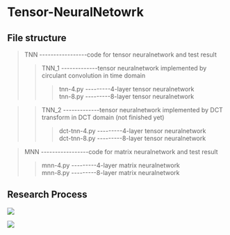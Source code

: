 # Tensor-NeuralNetowrk 

##  File structure
> TNN -----------------code for tensor neuralnetwork and test result
>>  TNN_1 -------------tensor neuralnetwork implemented by circulant convolution in time domain
>>> tnn-4.py  ---------4-layer tensor neuralnetwork <br>
>>> tnn-8.py  ---------8-layer tensor neuralnetwork <br>

>>  TNN_2 -------------tensor neuralnetwork implemented by DCT transform in DCT domain (not finished yet)
>>> dct-tnn-4.py  ---------4-layer tensor neuralnetwork <br>
>>> dct-tnn-8.py  ---------8-layer tensor neuralnetwork <br>

> MNN -----------------code for matrix neuralnetwork and test result
>>  mnn-4.py  ---------4-layer matrix neuralnetwork <br>
>>  mnn-8.py  ---------8-layer matrix neuralnetwork <br>

##  Research Process
![](https://github.com/hust512/Homomorphic_CP_Tensor_Dcomposition/Tensor_NeuralNetwork/ResearchProcess1.jpg)

![](https://github.com/hust512/Homomorphic_CP_Tensor_Dcomposition/Tensor_NeuralNetwork/ResearchProcess2.jpg)

